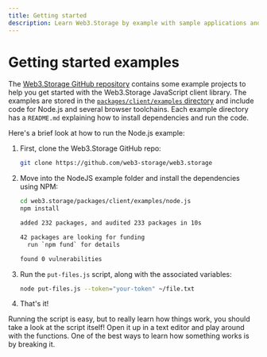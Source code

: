 ```yaml
---
title: Getting started
description: Learn Web3.Storage by example with sample applications and starter projects.
---
```


# Getting started examples

The [Web3.Storage GitHub repository][github-main-repo] contains some example projects to help you get started with the Web3.Storage JavaScript client library. The examples are stored in the [`packages/client/examples` directory][github-examples-dir] and include code for Node.js and several browser toolchains. Each example directory has a `README.md` explaining how to install dependencies and run the code.

Here's a brief look at how to run the Node.js example:

1. First, clone the Web3.Storage GitHub repo:

   ```bash
   git clone https://github.com/web3-storage/web3.storage
   ```

1. Move into the NodeJS example folder and install the dependencies using NPM:

   ```bash
   cd web3.storage/packages/client/examples/node.js
   npm install
   ```

   ```bash output
   added 232 packages, and audited 233 packages in 10s

   42 packages are looking for funding
     run `npm fund` for details

   found 0 vulnerabilities
   ```

1. Run the `put-files.js` script, along with the associated variables:

   ```bash
   node put-files.js --token="your-token" ~/file.txt
   ```

1. That's it!

Running the script is easy, but to really learn how things work, you should take a look at the script itself! Open it up in a text editor and play around with the functions. One of the best ways to learn how something works is by breaking it.

[github-main-repo]: https://github.com/web3-storage/web3.storage
[github-examples-dir]: https://github.com/web3-storage/web3.storage/tree/main/packages/client/examples
[github-browser-examples-dir]: https://github.com/web3-storage/web3.storage/tree/main/packages/client/examples/browser
